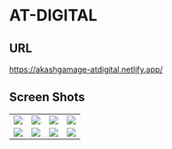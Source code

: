 # AT-DIGITAL

## URL
https://akashgamage-atdigital.netlify.app/


## Screen Shots

<table>
  <tr>
    <td><img src="assets/1.png"></td>
    <td><img src="assets/2.png"></td>
    <td><img src="assets/3.png"></td>
    <td><img src="assets/4.png"></td>
  </tr>
  <tr>
    <td><img src="assets/5.png"></td>
    <td><img src="assets/6.png"></td>
    <td><img src="assets/7.png"></td>
    <td><img src="assets/8.png"></td>
  </tr>
</table>